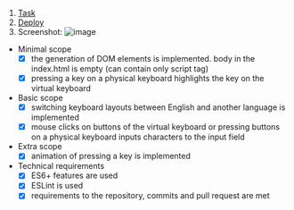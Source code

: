 1. [Task](https://github.com/rolling-scopes-school/tasks/blob/master/tasks/virtual-keyboard/virtual-keyboard-en.md)
2. [Deploy](https://nvalkovich.github.io/virtual-keyboard/)
3. Screenshot: 
![image](https://user-images.githubusercontent.com/105563182/235539389-4c90ad53-654e-454e-a97c-97ebe4730c01.png)
-  Minimal scope
    - [x] the generation of DOM elements is implemented. body in the index.html is empty (can contain only script tag) 
    - [x] pressing a key on a physical keyboard highlights the key on the virtual keyboard 
-  Basic scope
    - [x]  switching keyboard layouts between English and another language is implemented
    - [x] mouse clicks on buttons of the virtual keyboard or pressing buttons on a physical keyboard inputs characters to the input field  
-  Extra scope
    - [x] animation of pressing a key is implemented 
-  Technical requirements
    - [x] ES6+ features are used 
    - [x] ESLint is used 
    - [x] requirements to the repository, commits and pull request are met 
